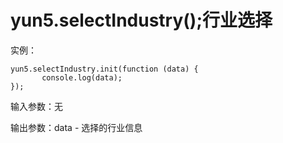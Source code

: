 # yun5.selectIndustry\(\);行业选择

实例：

```text
yun5.selectIndustry.init(function (data) {
       console.log(data);
});
```

输入参数：无

输出参数：data - 选择的行业信息


